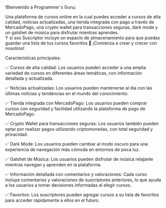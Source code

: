 !Bienvenido a Programmer´s Guru¡

Una plataforma de cursos online en la cual puedes acceder a cursos de alta calidad, noticias actualizadas, una tienda integrada con pago a través
de MercadoPago, una crypto wallet para transacciones seguras, dark mode y un gatshet de música para disfrutar mientras aprendes.  
Y si sos Suscriptor incluye un espacio de almacenamiento para que puedas guardar una lista de tus cursos favoritos 🤩
¡Comienza a crear y crecer con nosotros!

Características principales:

✅  Cursos de alta calidad: Los usuarios pueden acceder a una amplia variedad de cursos en diferentes áreas temáticas, con información detallada 
     y actualizada.

✅  Noticias actualizadas: Los usuarios pueden mantenerse al día con las últimas noticias y tendencias en el mundo del conocimiento.

✅  Tienda integrada con MercadoPago: Los usuarios pueden comprar cursos con seguridad y facilidad utilizando la plataforma de pago de 
     MercadoPago.

✅  Crypto Wallet para transacciones seguras: Los usuarios también pueden optar por realizar pagos utilizando criptomonedas, con total seguridad 
     y privacidad.

✅  Dark Mode: Los usuarios pueden cambiar al modo oscuro para una experiencia de navegación más cómoda en entornos de poca luz.

✅  Gatshet de Música: Los usuarios pueden disfrutar de música relajante mientras navegan y aprenden en la plataforma.

✅  Información detallada con comentarios y valoraciones: Cada curso incluye comentarios y valoraciones de suscriptores anteriores, lo que ayuda 
     a los usuarios a tomar decisiones informadas al elegir cursos.

✅  Favoritos: Los suscriptores pueden agregar cursos a su lista de favoritos para acceder rápidamente a ellos en el futuro.
